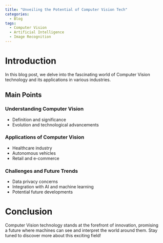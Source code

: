 ```yaml
---
title: "Unveiling the Potential of Computer Vision Tech"
categories:
  - Blog
tags:
  - Computer Vision
  - Artificial Intelligence
  - Image Recognition
---
```


# Introduction
In this blog post, we delve into the fascinating world of Computer Vision technology and its applications in various industries.

## Main Points
### Understanding Computer Vision
- Definition and significance
- Evolution and technological advancements

### Applications of Computer Vision
- Healthcare industry
- Autonomous vehicles
- Retail and e-commerce

### Challenges and Future Trends
- Data privacy concerns
- Integration with AI and machine learning
- Potential future developments

# Conclusion
Computer Vision technology stands at the forefront of innovation, promising a future where machines can see and interpret the world around them. Stay tuned to discover more about this exciting field!